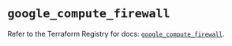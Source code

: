 # `google_compute_firewall`

Refer to the Terraform Registry for docs: [`google_compute_firewall`](https://registry.terraform.io/providers/hashicorp/google-beta/6.4.0/docs/resources/google_compute_firewall).
